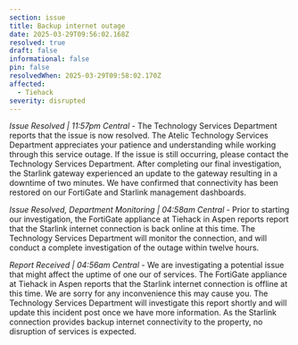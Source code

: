 ```yaml
---
section: issue
title: Backup internet outage
date: 2025-03-29T09:56:02.168Z
resolved: true
draft: false
informational: false
pin: false
resolvedWhen: 2025-03-29T09:58:02.170Z
affected:
  - Tiehack
severity: disrupted
---
```

*Issue Resolved | 11:57pm Central* - The Technology Services Department reports that the issue is now resolved. The Atelic Technology Services Department appreciates your patience and understanding while working through this service outage. If the issue is still occurring, please contact the Technology Services Department. After completing our final investigation, the Starlink gateway experienced an update to the gateway resulting in a downtime of two minutes. We have confirmed that connectivity has been restored on our FortiGate and Starlink management dashboards.

*Issue Resolved, Department Monitoring | 04:58am Central* - Prior to starting our investigation, the FortiGate appliance at Tiehack in Aspen reports report that the Starlink internet connection is back online at this time. The Technology Services Department will monitor the connection, and will conduct a complete investigation of the outage within twelve hours.

*Report Received | 04:56am Central* - We are investigating a potential issue that might affect the uptime of one our of services. The FortiGate appliance at Tiehack in Aspen reports that the Starlink internet connection is offline at this time. We are sorry for any inconvenience this may cause you. The Technology Services Department will investigate this report shortly and will update this incident post once we have more information. As the Starlink connection provides backup internet connectivity to the property, no disruption of services is expected.